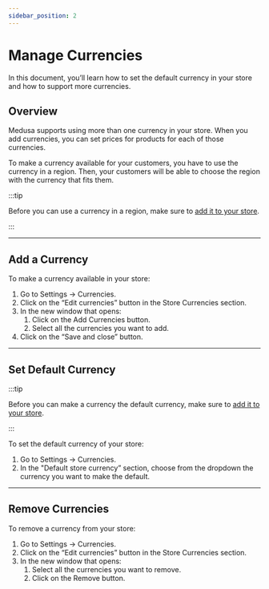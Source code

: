 ```yaml
---
sidebar_position: 2
---
```


# Manage Currencies

In this document, you’ll learn how to set the default currency in your store and how to support more currencies.

## Overview

Medusa supports using more than one currency in your store. When you add currencies, you can set prices for products for each of those currencies.

To make a currency available for your customers, you have to use the currency in a region. Then, your customers will be able to choose the region with the currency that fits them.

:::tip

Before you can use a currency in a region, make sure to [add it to your store](#add-a-currency).

:::

---

## Add a Currency

To make a currency available in your store:

1. Go to Settings → Currencies.
2. Click on the “Edit currencies” button in the Store Currencies section.
3. In the new window that opens:
    1. Click on the Add Currencies button.
    2. Select all the currencies you want to add.
4. Click on the “Save and close” button.

---

## Set Default Currency

:::tip

Before you can make a currency the default currency, make sure to [add it to your store](#add-a-currency).

:::

To set the default currency of your store:

1. Go to Settings → Currencies.
2. In the "Default store currency” section, choose from the dropdown the currency you want to make the default.

---

## Remove Currencies

To remove a currency from your store:

1. Go to Settings → Currencies.
2. Click on the “Edit currencies” button in the Store Currencies section.
3. In the new window that opens:
    1. Select all the currencies you want to remove.
    2. Click on the Remove button.
